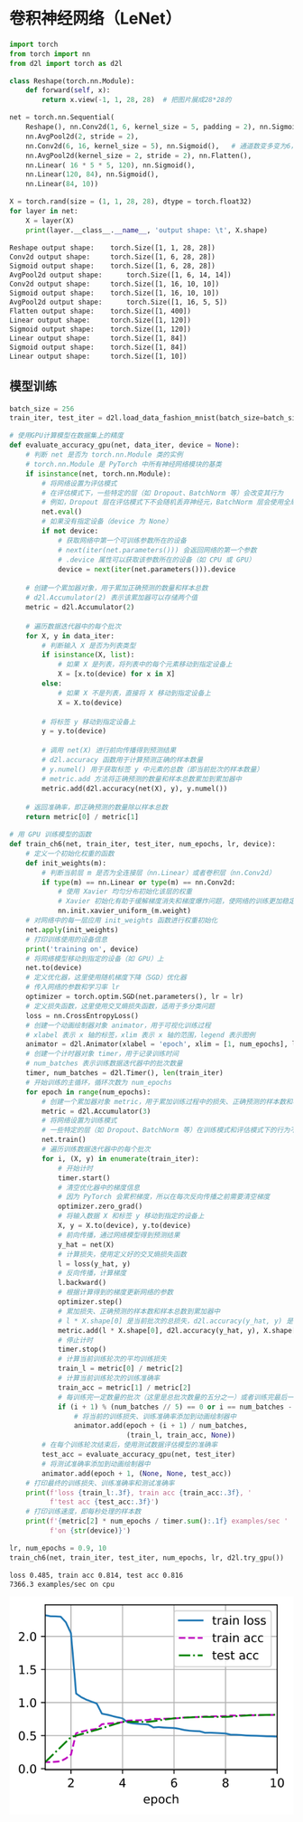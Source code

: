 # 卷积神经网络（LeNet）


```python
import torch
from torch import nn
from d2l import torch as d2l
```


```python
class Reshape(torch.nn.Module):
    def forward(self, x):
        return x.view(-1, 1, 28, 28)  # 把图片展成28*28的
```


```python
net = torch.nn.Sequential(
    Reshape(), nn.Conv2d(1, 6, kernel_size = 5, padding = 2), nn.Sigmoid(), # 把边缘删掉，用padding；得到非线性信息用sigmoid
    nn.AvgPool2d(2, stride = 2),
    nn.Conv2d(6, 16, kernel_size = 5), nn.Sigmoid(),   # 通道数变多变为6，压缩到了14 * 14
    nn.AvgPool2d(kernel_size = 2, stride = 2), nn.Flatten(),
    nn.Linear( 16 * 5 * 5, 120), nn.Sigmoid(),
    nn.Linear(120, 84), nn.Sigmoid(),
    nn.Linear(84, 10))
```


```python
X = torch.rand(size = (1, 1, 28, 28), dtype = torch.float32)
for layer in net:
    X = layer(X)
    print(layer.__class__.__name__, 'output shape: \t', X.shape)
```

    Reshape output shape: 	 torch.Size([1, 1, 28, 28])
    Conv2d output shape: 	 torch.Size([1, 6, 28, 28])
    Sigmoid output shape: 	 torch.Size([1, 6, 28, 28])
    AvgPool2d output shape: 	 torch.Size([1, 6, 14, 14])
    Conv2d output shape: 	 torch.Size([1, 16, 10, 10])
    Sigmoid output shape: 	 torch.Size([1, 16, 10, 10])
    AvgPool2d output shape: 	 torch.Size([1, 16, 5, 5])
    Flatten output shape: 	 torch.Size([1, 400])
    Linear output shape: 	 torch.Size([1, 120])
    Sigmoid output shape: 	 torch.Size([1, 120])
    Linear output shape: 	 torch.Size([1, 84])
    Sigmoid output shape: 	 torch.Size([1, 84])
    Linear output shape: 	 torch.Size([1, 10])
    

## 模型训练


```python
batch_size = 256
train_iter, test_iter = d2l.load_data_fashion_mnist(batch_size=batch_size)
```


```python
# 使用GPU计算模型在数据集上的精度
def evaluate_accuracy_gpu(net, data_iter, device = None):
    # 判断 net 是否为 torch.nn.Module 类的实例
    # torch.nn.Module 是 PyTorch 中所有神经网络模块的基类
    if isinstance(net, torch.nn.Module):
        # 将网络设置为评估模式
        # 在评估模式下，一些特定的层（如 Dropout、BatchNorm 等）会改变其行为
        # 例如，Dropout 层在评估模式下不会随机丢弃神经元，BatchNorm 层会使用全局统计信息
        net.eval()
        # 如果没有指定设备（device 为 None）
        if not device:
            # 获取网络中第一个可训练参数所在的设备
            # next(iter(net.parameters())) 会返回网络的第一个参数
            # .device 属性可以获取该参数所在的设备（如 CPU 或 GPU）
            device = next(iter(net.parameters())).device
    
    # 创建一个累加器对象，用于累加正确预测的数量和样本总数
    # d2l.Accumulator(2) 表示该累加器可以存储两个值
    metric = d2l.Accumulator(2)
    
    # 遍历数据迭代器中的每个批次
    for X, y in data_iter:
        # 判断输入 X 是否为列表类型
        if isinstance(X, list):
            # 如果 X 是列表，将列表中的每个元素移动到指定设备上
            X = [x.to(device) for x in X]
        else:
            # 如果 X 不是列表，直接将 X 移动到指定设备上
            X = X.to(device)
        
        # 将标签 y 移动到指定设备上
        y = y.to(device)
        
        # 调用 net(X) 进行前向传播得到预测结果
        # d2l.accuracy 函数用于计算预测正确的样本数量
        # y.numel() 用于获取标签 y 中元素的总数（即当前批次的样本数量）
        # metric.add 方法将正确预测的数量和样本总数累加到累加器中
        metric.add(d2l.accuracy(net(X), y), y.numel())
    
    # 返回准确率，即正确预测的数量除以样本总数
    return metric[0] / metric[1]
```


```python
# 用 GPU 训练模型的函数
def train_ch6(net, train_iter, test_iter, num_epochs, lr, device):
    # 定义一个初始化权重的函数
    def init_weights(m):
        # 判断当前层 m 是否为全连接层（nn.Linear）或者卷积层（nn.Conv2d）
        if type(m) == nn.Linear or type(m) == nn.Conv2d:
            # 使用 Xavier 均匀分布初始化该层的权重
            # Xavier 初始化有助于缓解梯度消失和梯度爆炸问题，使网络的训练更加稳定
            nn.init.xavier_uniform_(m.weight)
    # 对网络中的每一层应用 init_weights 函数进行权重初始化
    net.apply(init_weights)
    # 打印训练使用的设备信息
    print('training on', device)
    # 将网络模型移动到指定的设备（如 GPU）上
    net.to(device)
    # 定义优化器，这里使用随机梯度下降（SGD）优化器
    # 传入网络的参数和学习率 lr
    optimizer = torch.optim.SGD(net.parameters(), lr = lr)
    # 定义损失函数，这里使用交叉熵损失函数，适用于多分类问题
    loss = nn.CrossEntropyLoss()
    # 创建一个动画绘制器对象 animator，用于可视化训练过程
    # xlabel 表示 x 轴的标签，xlim 表示 x 轴的范围，legend 表示图例
    animator = d2l.Animator(xlabel = 'epoch', xlim = [1, num_epochs], legend = ['train loss', 'train acc', 'test acc'])
    # 创建一个计时器对象 timer，用于记录训练时间
    # num_batches 表示训练数据迭代器中的批次数量
    timer, num_batches = d2l.Timer(), len(train_iter)
    # 开始训练的主循环，循环次数为 num_epochs
    for epoch in range(num_epochs):
        # 创建一个累加器对象 metric，用于累加训练过程中的损失、正确预测的样本数和样本总数
        metric = d2l.Accumulator(3)
        # 将网络设置为训练模式
        # 一些特定的层（如 Dropout、BatchNorm 等）在训练模式和评估模式下的行为不同
        net.train()
        # 遍历训练数据迭代器中的每个批次
        for i, (X, y) in enumerate(train_iter):
            # 开始计时
            timer.start()
            # 清空优化器中的梯度信息
            # 因为 PyTorch 会累积梯度，所以在每次反向传播之前需要清空梯度
            optimizer.zero_grad()
            # 将输入数据 X 和标签 y 移动到指定的设备上
            X, y = X.to(device), y.to(device)
            # 前向传播，通过网络模型得到预测结果
            y_hat = net(X)
            # 计算损失，使用定义好的交叉熵损失函数
            l = loss(y_hat, y)
            # 反向传播，计算梯度
            l.backward()
            # 根据计算得到的梯度更新网络的参数
            optimizer.step()
            # 累加损失、正确预测的样本数和样本总数到累加器中
            # l * X.shape[0] 是当前批次的总损失，d2l.accuracy(y_hat, y) 是当前批次的正确预测样本数，X.shape[0] 是当前批次的样本数
            metric.add(l * X.shape[0], d2l.accuracy(y_hat, y), X.shape[0])
            # 停止计时
            timer.stop()
            # 计算当前训练轮次的平均训练损失
            train_l = metric[0] / metric[2]
            # 计算当前训练轮次的训练准确率
            train_acc = metric[1] / metric[2]
            # 每训练完一定数量的批次（这里是总批次数量的五分之一）或者训练完最后一个批次时
            if (i + 1) % (num_batches // 5) == 0 or i == num_batches - 1:
                # 将当前的训练损失、训练准确率添加到动画绘制器中
                animator.add(epoch + (i + 1) / num_batches,
                             (train_l, train_acc, None))
        # 在每个训练轮次结束后，使用测试数据评估模型的准确率
        test_acc = evaluate_accuracy_gpu(net, test_iter)
        # 将测试准确率添加到动画绘制器中
        animator.add(epoch + 1, (None, None, test_acc))
    # 打印最终的训练损失、训练准确率和测试准确率
    print(f'loss {train_l:.3f}, train acc {train_acc:.3f}, '
          f'test acc {test_acc:.3f}')
    # 打印训练速度，即每秒处理的样本数
    print(f'{metric[2] * num_epochs / timer.sum():.1f} examples/sec '
          f'on {str(device)}')
```


```python
lr, num_epochs = 0.9, 10
train_ch6(net, train_iter, test_iter, num_epochs, lr, d2l.try_gpu())
```

    loss 0.485, train acc 0.814, test acc 0.816
    7366.3 examples/sec on cpu
    


    
![svg](../images/dl12output_9_1.svg)
    



```python

```
